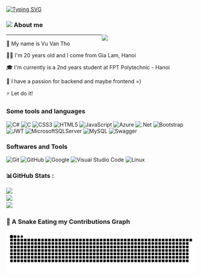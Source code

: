<a href="https://git.io/typing-svg"><img src="https://readme-typing-svg.demolab.com?font=Fira+Code&weight=600&size=22&pause=1001&color=F70ECB&width=435&lines=Hi%F0%9F%91%8B%2C++welcome+to+my+page+%F0%9F%92%9D;I'm+Tho+%F0%9F%99%88%2C+nice+to+meet+you%F0%9F%A4%9D" alt="Typing SVG" /></a>

### <picture><img src = "https://github.com/7oSkaaa/7oSkaaa/blob/main/Images/about_me.gif?raw=true" width = 50px></picture> About me
<picture> <img align="right" src="https://github.com/7oSkaaa/7oSkaaa/blob/main/Images/Right_Side.gif?raw=true" width = 250px></picture>
<hr>

🌱 My name is Vu Van Tho

🧑🏻 I'm 20 years old and I come from Gia Lam, Hanoi

🎓 I'm currently is a 2nd years student at FPT Polytechnic - Hanoi

🔭 I have a passion for backend and maybe frontend =)

⚡ Let do it!

### Some tools and languages
![C#](https://img.shields.io/badge/c%23-%23239120.svg?style=for-the-badge&logo=c-sharp&logoColor=white) ![C](https://img.shields.io/badge/c-%2300599C.svg?style=for-the-badge&logo=c&logoColor=white) ![CSS3](https://img.shields.io/badge/css3-%231572B6.svg?style=for-the-badge&logo=css3&logoColor=white) ![HTML5](https://img.shields.io/badge/html5-%23E34F26.svg?style=for-the-badge&logo=html5&logoColor=white) ![JavaScript](https://img.shields.io/badge/javascript-%23323330.svg?style=for-the-badge&logo=javascript&logoColor=%23F7DF1E) ![Azure](https://img.shields.io/badge/azure-%230072C6.svg?style=for-the-badge&logo=azure-devops&logoColor=white) ![.Net](https://img.shields.io/badge/.NET-5C2D91?style=for-the-badge&logo=.net&logoColor=white) ![Bootstrap](https://img.shields.io/badge/bootstrap-%23563D7C.svg?style=for-the-badge&logo=bootstrap&logoColor=white) ![JWT](https://img.shields.io/badge/JWT-black?style=for-the-badge&logo=JSON%20web%20tokens) ![MicrosoftSQLServer](https://img.shields.io/badge/Microsoft%20SQL%20Sever-CC2927?style=for-the-badge&logo=microsoft%20sql%20server&logoColor=white) ![MySQL](https://img.shields.io/badge/mysql-%2300f.svg?style=for-the-badge&logo=mysql&logoColor=white) ![Swagger](https://img.shields.io/badge/-Swagger-%23Clojure?style=for-the-badge&logo=swagger&logoColor=white)

### Softwares and Tools
![Git](https://img.shields.io/badge/git-%23F05033.svg?style=for-the-badge&logo=git&logoColor=white)
    ![GitHub](https://img.shields.io/badge/github-%23121011.svg?style=for-the-badge&logo=github&logoColor=white)
    ![Google](https://img.shields.io/badge/google-%234285F4.svg?style=for-the-badge&logo=google&logoColor=white)
    ![Visual Studio Code](https://img.shields.io/badge/Visual%20Studio%20Code-0078d7.svg?style=for-the-badge&logo=visual-studio-code&logoColor=white)
    ![Linux](https://img.shields.io/badge/Linux-FCC624?style=for-the-badge&logo=linux&logoColor=black) 

### 📊GitHub Stats :
![](https://github-readme-stats.vercel.app/api?username=thodev196&theme=radical&hide_border=false&include_all_commits=false&count_private=false)<br/>
![](https://github-readme-streak-stats.herokuapp.com/?user=thodev196&theme=radical&hide_border=false)<br/>
![](https://github-readme-stats.vercel.app/api/top-langs/?username=thodev196&theme=radical&hide_border=false&include_all_commits=false&count_private=false&layout=compact)

### 🐍 A Snake Eating my Contributions Graph
	
<p align = "center">
	<img src = "https://github.com/7oSkaaa/7oSkaaa/blob/output/github-contribution-grid-snake.svg?" alt = "Snake Game"/>
</p>